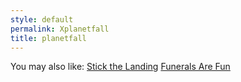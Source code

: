 ```yaml
---
style: default
permalink: Xplanetfall
title: planetfall
---
```

You may also like:
[Stick the Landing](http://scp-wiki.net/stick-the-landing)
[Funerals Are Fun](http://scp-wiki.net/funerals-are-fun)